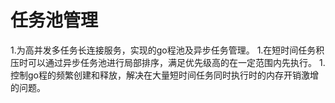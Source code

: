 # 任务池管理
1.为高并发多任务长连接服务，实现的go程池及异步任务管理。
1.在短时间任务积压时可以通过异步任务池进行局部排序，满足优先级高的在一定范围内先执行。
1.控制go程的频繁创建和释放，解决在大量短时间任务同时执行时的内存开销激增的问题。
